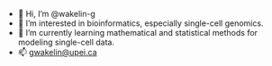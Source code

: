 - 👋 Hi, I’m @wakelin-g
- 👀 I’m interested in bioinformatics, especially single-cell genomics.
- 🌱 I’m currently learning mathematical and statistical methods for modeling single-cell data.
- 📫 gwakelin@upei.ca

<!---
wakelin-g/wakelin-g is a ✨ special ✨ repository because its `README.md` (this file) appears on your GitHub profile.
You can click the Preview link to take a look at your changes.
--->

